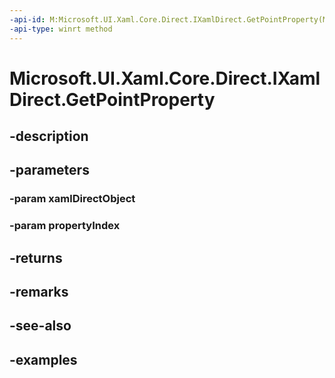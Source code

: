 ```yaml
---
-api-id: M:Microsoft.UI.Xaml.Core.Direct.IXamlDirect.GetPointProperty(Microsoft.UI.Xaml.Core.Direct.XamlDirectObject,Microsoft.UI.Xaml.Core.Direct.XamlPropertyIndex)
-api-type: winrt method
---
```


<!-- Method syntax.
public Point IXamlDirect.GetPointProperty(XamlDirectObject xamlDirectObject, XamlPropertyIndex propertyIndex)
-->

# Microsoft.UI.Xaml.Core.Direct.IXamlDirect.GetPointProperty

## -description

## -parameters
### -param xamlDirectObject

### -param propertyIndex

## -returns

## -remarks

## -see-also

## -examples

